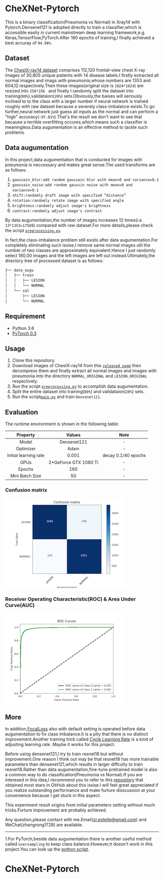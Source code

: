 # CheXNet-Pytorch

This is a binary classification(Pneumonia vs Normal) in Xray14 with Pytorch.Densenet121  is adopted directly to train a classifier,which is accessible easily in current mainstream deep learning framework,e.g. Keras,TensorFlow,PyTorch.After 160 epochs of training,I finally achieved a best accuray of `94.98%`.

## Dataset

The [ChestX-ray14 dataset](http://openaccess.thecvf.com/content_cvpr_2017/papers/Wang_ChestX-ray8_Hospital-Scale_Chest_CVPR_2017_paper.pdf) comprises 112,120 frontal-view chest X-ray images of 30,805 unique patients with 14 disease labels.I firstly extracted all normal images and imags with pneumonia,whose numbers are 1353 and 604,12 respectively.Then these images(original size is `1024*1024`) are resized into `256*256 ` and finally I randomly split the dataset into training(`80%`),validataion(`20%`) sets.Obviously,the baises will seriously inclined to to the class with a larger number if neural network is trained roughly with raw dataset because a severely class-imbalance exists.To go further,neural network just guess all inputs as the normal and can perform a "high" accuracy(`~97.81%`).That's the result we don't want to see that because a terrible overfitting occures,which means such a classifier is meaningless.Data augumentation is an effective method to tackle such problems.

## Data augumentation

In this project,data augumentation that is conducted for images with pneumonia is neccessary and makes great sense.The used transforms are as follows:

1. `gaussain_blur:add random gaussain blur with mean=0 and variance=0.1`
2. `gaussain_noise:add random gaussin noise with mean=0 and variance=0.1`
3. `shift:randomly draft image with specified “distance”`
4. `rotation:randomly rotate image with specified angle `
5. `brightness:randomly adjust image's brightness`
6. `contrast:randomly adjust image's contrast`

By data augumentation,the number of images increases 12 times(i.e. `13*1353=17589`) compared with raw dataset.For more details,please check the script [`preprocessing.py`](https://github.com/estelle1722/CheXNet-Pytorch/blob/master/preprocessing.py).

In fact,the class-imbalance problem still exists after data augumentation.For completely eliminating such issise,I remove same normal images util the number of two classes are approximately equivalent.Hence I just randomly select 180,00 images and the left images are left out instead.Ultimately,the directory tree of processed dataset is as follows:

```bash
├── data_augu
│   ├── train
│   │   ├── LESION
│   │   └── NORMAL
│   └── val
│       ├── LESION
│       └── NORMAL
```

## Requirement

- Python 3.6
- [PyTorch 0.3](https://pytorch.org/)

## Usage

1. Clone this repository.
2. Download images of ChestX-ray14 from this [`released page`](https://nihcc.app.box.com/v/ChestXray-NIHCC) then decompress them and finally extract all   normal images and images with pneumonia into the directory `NORMAL_ORIGINAL` and `LESION_ORIGINAL` respectively. 
3. Run the script [`preprocessing.py`](https://github.com/estelle1722/CheXNet-Pytorch/blob/master/preprocessing.py) to accomplish data augumentation.
4. Split the entire dataset into training(`80%`) and validataion(`20%`) sets.
5. Run the script[`main.py`](https://github.com/estelle1722/CheXNet-Pytorch/blob/master/main.py) and train `Densenet121`.

## Evaluation

The runtime environment is shown in the following table:

|       Property        |        Values         |        Note         |
| :-------------------: | :-------------------: | :-----------------: |
|         Model         |      Densenet121      |          -          |
|       Optimizer       |         Adam          |          -          |
| Initial learning rate |         0.001         | decay 0.1/40 epochs |
|         GPUs          | 2*GeForce GTX 1080 Ti |          -          |
|        Epochs         |          160          |          -          |
|    Mini Batch Size    |          50           |          -          |

### Confusion matrix

![confusion_matrix](./assert/confusion_matrix.png)

### Receiver Operating Characteristic(ROC)  & Area Under Curve(AUC)

![roc_auc_curve](./assert/roc_auc_curve.png)

## More

In addition,[FocalLoss](https://arxiv.org/abs/1708.02002 ) also with default setting is operated before data augumentation to fix class imbalance.It is a pity that there is no distinct improvement.Another training trick called [Cycle Learning Rate](https://arxiv.org/pdf/1506.01186.pdf)  is a kind of adjusting learning rate .Maybe it works for this project.

Before using densenet121,I try to train resnet18 but without improvement.One reason I think out may be that resnet18 has more trainable parameters than densenet121,which results in larger diffculty to train resnet18.Rather than data augumentation,fine-tune pretrained model is also a common way to do classification(Pneumonia vs Normal).If you are interesed in this idea,I recommend you to refer to this [repository](https://github.com/arnoweng/CheXNet) that obtained most stars in GitHub about this issise.I will feel great appreciated if you realize outstanding performance and make furture disscussion at your convenience because I get stuck in this aspect.

This experiment result origins from initial parameters setting without much tricks.Furture improvement are probably achieved.

Any question,please contact with me.Email(zr.estelle@gmail.com) and WeChat(zhangrong1728) are available.



-------

1.For PyTorch,beside data augumentation there is another useful method called `oversampling` to keep class balance.However,it doesn't work in this project.You can look up the  [python script](https://github.com/estelle1722/CheXNet-Pytorch/blob/master/utils/sampler.py).





 
# CheXNet-Pytorch
